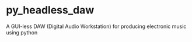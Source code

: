 # py_headless_daw
A GUI-less DAW (Digital Audio Workstation) for producing electronic music using python
